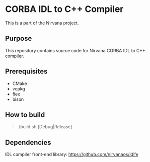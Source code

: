 # CORBA IDL to C++ Compiler

This is a part of the Nirvana project.

## Purpose

This repository contains source code for Nirvana CORBA IDL to C++ compiler.

## Prerequisites

* CMake
* vcpkg
* flex
* bison

## How to build

> ./build.sh [Debug|Release]

## Dependencies

IDL compiler front-end library: https://github.com/nirvanaos/idlfe
